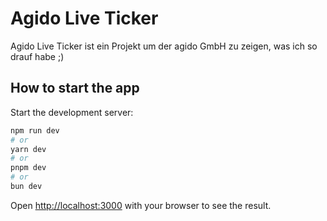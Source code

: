 # Agido Live Ticker

Agido Live Ticker ist ein Projekt um der agido GmbH zu zeigen, was ich so drauf habe ;)

## How to start the app

Start the development server:

```bash
npm run dev
# or
yarn dev
# or
pnpm dev
# or
bun dev
```

Open [http://localhost:3000](http://localhost:3000) with your browser to see the result.


